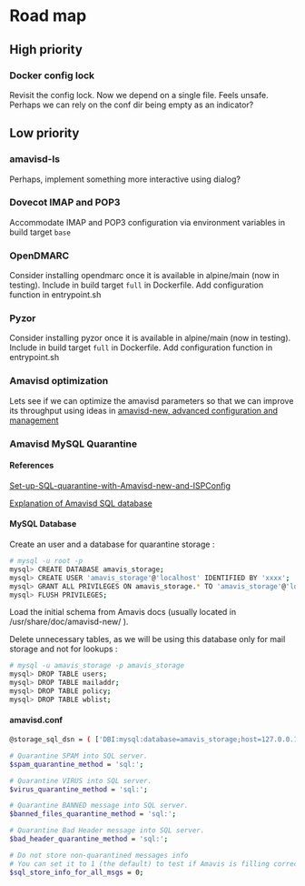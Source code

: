 # Road map

## High priority

### Docker config lock

Revisit the config lock. Now we depend on a single file. Feels unsafe.
Perhaps we can rely on the conf dir being empty as an indicator?

## Low priority

### amavisd-ls

Perhaps, implement something more interactive using dialog?

### Dovecot IMAP and POP3

Accommodate IMAP and POP3 configuration via environment variables in build target `base`

### OpenDMARC

Consider installing opendmarc once it is available in alpine/main (now in testing).
Include in build target `full` in Dockerfile.
Add configuration function in entrypoint.sh

### Pyzor

Consider installing pyzor once it is available in alpine/main (now in testing).
Include in build target `full` in Dockerfile.
Add configuration function in entrypoint.sh

### Amavisd optimization

Lets see if we can optimize the amavisd parameters so that we can improve
its throughput using ideas in [amavisd-new, advanced configuration and management](https://www.ijs.si/software/amavisd/amavisd-new-magdeburg-20050519.pdf)

### Amavisd MySQL Quarantine

#### References

[Set-up-SQL-quarantine-with-Amavisd-new-and-ISPConfig](https://uname.pingveno.net/blog/index.php/post/2015/12/05/Set-up-SQL-quarantine-with-Amavisd-new-and-ISPConfig)

[Explanation of Amavisd SQL database](https://docs.iredmail.org/amavisd.sql.db.html)

#### MySQL Database

Create an user and a database for quarantine storage :

```bash
# mysql -u root -p
mysql> CREATE DATABASE amavis_storage;
mysql> CREATE USER 'amavis_storage'@'localhost' IDENTIFIED BY 'xxxx';
mysql> GRANT ALL PRIVILEGES ON amavis_storage.* TO 'amavis_storage'@'localhost';
mysql> FLUSH PRIVILEGES;
```
Load the initial schema from Amavis docs (usually located in /usr/share/doc/amavisd-new/ ).

Delete unnecessary tables, as we will be using this database only for mail storage and not for lookups :
```bash
# mysql -u amavis_storage -p amavis_storage
mysql> DROP TABLE users;
mysql> DROP TABLE mailaddr;
mysql> DROP TABLE policy;
mysql> DROP TABLE wblist;
```

#### amavisd.conf

```bash
@storage_sql_dsn = ( ['DBI:mysql:database=amavis_storage;host=127.0.0.1;port=3306', 'amavis_storage', 'xxxx'] );  # none, same, or separate database

# Quarantine SPAM into SQL server.
$spam_quarantine_method = 'sql:';

# Quarantine VIRUS into SQL server.
$virus_quarantine_method = 'sql:';

# Quarantine BANNED message into SQL server.
$banned_files_quarantine_method = 'sql:';

# Quarantine Bad Header message into SQL server.
$bad_header_quarantine_method = 'sql:';

# Do not store non-quarantined messages info
# You can set it to 1 (the default) to test if Amavis is filling correctly the tables maddr, msgs, and msgcrpt
$sql_store_info_for_all_msgs = 0;
```
